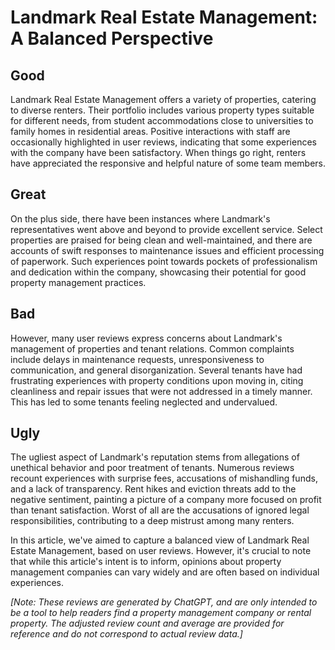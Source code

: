 # Landmark Real Estate Management: A Balanced Perspective

## Good

Landmark Real Estate Management offers a variety of properties, catering to diverse renters. Their portfolio includes various property types suitable for different needs, from student accommodations close to universities to family homes in residential areas. Positive interactions with staff are occasionally highlighted in user reviews, indicating that some experiences with the company have been satisfactory. When things go right, renters have appreciated the responsive and helpful nature of some team members.

## Great

On the plus side, there have been instances where Landmark's representatives went above and beyond to provide excellent service. Select properties are praised for being clean and well-maintained, and there are accounts of swift responses to maintenance issues and efficient processing of paperwork. Such experiences point towards pockets of professionalism and dedication within the company, showcasing their potential for good property management practices.

## Bad

However, many user reviews express concerns about Landmark's management of properties and tenant relations. Common complaints include delays in maintenance requests, unresponsiveness to communication, and general disorganization. Several tenants have had frustrating experiences with property conditions upon moving in, citing cleanliness and repair issues that were not addressed in a timely manner. This has led to some tenants feeling neglected and undervalued.

## Ugly

The ugliest aspect of Landmark's reputation stems from allegations of unethical behavior and poor treatment of tenants. Numerous reviews recount experiences with surprise fees, accusations of mishandling funds, and a lack of transparency. Rent hikes and eviction threats add to the negative sentiment, painting a picture of a company more focused on profit than tenant satisfaction. Worst of all are the accusations of ignored legal responsibilities, contributing to a deep mistrust among many renters.

In this article, we've aimed to capture a balanced view of Landmark Real Estate Management, based on user reviews. However, it's crucial to note that while this article's intent is to inform, opinions about property management companies can vary widely and are often based on individual experiences.

*[Note: These reviews are generated by ChatGPT, and are only intended to be a tool to help readers find a property management company or rental property. The adjusted review count and average are provided for reference and do not correspond to actual review data.]*